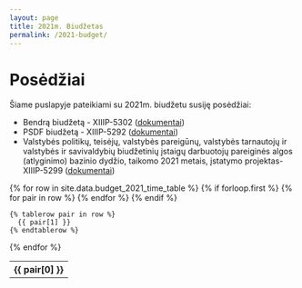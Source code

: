 ```yaml
---
layout: page
title: 2021m. Biudžetas
permalink: /2021-budget/
---
```


# Posėdžiai

Šiame puslapyje pateikiami su 2021m. biudžetu susiję posėdžiai:

* Bendrą biudžetą - XIIIP-5302 ([dokumentai](https://e-seimas.lrs.lt/portal/legalAct/lt/TAP/597cb7100ee411ebbedbd456d2fb030d))
* PSDF biudžetą - XIIIP-5292 ([dokumentai](https://e-seimas.lrs.lt/portal/legalAct/lt/TAP/2a4cbe300ea411ebbedbd456d2fb030d))
* Valstybės politikų, teisėjų, valstybės pareigūnų, valstybės tarnautojų ir valstybės ir savivaldybių biudžetinių įstaigų darbuotojų pareiginės algos (atlyginimo) bazinio dydžio, taikomo 2021 metais, įstatymo projektas- XIIIP-5299 ([dokumentai](https://e-seimas.lrs.lt/portal/legalAct/lt/TAP/753516300ecd11ebbedbd456d2fb030d))



<table>
  {% for row in site.data.budget_2021_time_table %}
    {% if forloop.first %}
    <tr>
      {% for pair in row %}
        <th>{{ pair[0] }}</th>
      {% endfor %}
    </tr>
    {% endif %}

    {% tablerow pair in row %}
      {{ pair[1] }}
    {% endtablerow %}
  {% endfor %}
</table>
